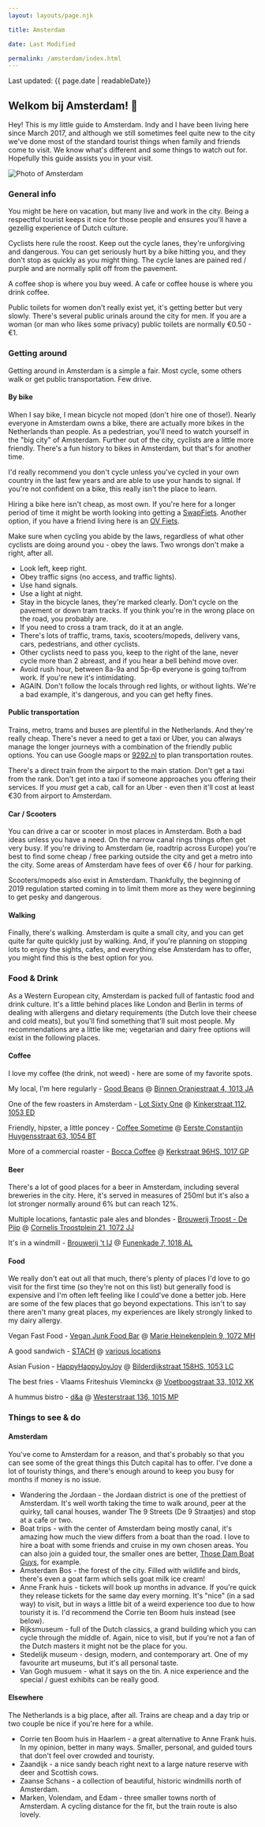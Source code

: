 ```yaml
---
layout: layouts/page.njk

title: Amsterdam

date: Last Modified

permalink: /amsterdam/index.html
---
```


Last updated: {{ page.date | readableDate}}

## Welkom bij Amsterdam! 🌷
Hey! This is my little guide to Amsterdam. Indy and I have been living here since March 2017, and although we still sometimes feel quite new to the city we've done most of the standard tourist things when family and friends come to visit. We know what's different and some things to watch out for. Hopefully this guide assists you in your visit.

![Photo of Amsterdam](../img/amsterdam.jpg)

### General info
You might be here on vacation, but many live and work in the city. Being a respectful tourist keeps it nice for those people and ensures you'll have a gezellig experience of Dutch culture.

Cyclists here rule the roost. Keep out the cycle lanes, they're unforgiving and dangerous. You can get seriously hurt by a bike hitting you, and they don't stop as quickly as you might thing. The cycle lanes are pained red / purple and are normally split off from the pavement.

A coffee shop is where you buy weed. A cafe or coffee house is where you drink coffee.

Public toilets for women don't really exist yet, it's getting better but very slowly. There's several public urinals around the city for men. If you are a woman (or man who likes some privacy) public toilets are normally €0.50 - €1.

### Getting around
Getting around in Amsterdam is a simple a fair. Most cycle, some others walk or get public transportation. Few drive.

#### By bike
When I say bike, I mean bicycle not moped (don't hire one of those!). Nearly everyone in Amsterdam owns a bike, there are actually more bikes in the Netherlands than people. As a pedestrian, you'll need to watch yourself in the "big city" of Amsterdam. Further out of the city, cyclists are a little more friendly. There's a fun history to bikes in Amsterdam, but that's for another time.

I'd really recommend you don't cycle unless you've cycled in your own country in the last few years and are able to use your hands to signal. If you're not confident on a bike, this really isn't the place to learn.

Hiring a bike here isn't cheap, as most own. If you're here for a longer period of time it might be worth looking into getting a [SwapFiets](https://swapfiets.nl/). Another option, if you have a friend living here is an [OV Fiets](https://www.ns.nl/en/door-to-door/ov-fiets).

Make sure when cycling you abide by the laws, regardless of what other cyclists are doing around you - obey the laws. Two wrongs don't make a right, after all.
- Look left, keep right.
- Obey traffic signs (no access, and traffic lights).
- Use hand signals.
- Use a light at night.
- Stay in the bicycle lanes, they're marked clearly. Don't cycle on the pavement or down tram tracks. If you think you're in the wrong place on the road, you probably are.
- If you need to cross a tram track, do it at an angle.
- There's lots of traffic, trams, taxis, scooters/mopeds, delivery vans, cars, pedestrians, and other cyclists.
- Other cyclists need to pass you, keep to the right of the lane, never cycle more than 2 abreast, and if you hear a bell behind move over.
- Avoid rush hour, between 8a-9a and 5p-6p everyone is going to/from work. If you're new it's intimidating.
- AGAIN. Don't follow the locals through red lights, or without lights. We're a bad example, it's dangerous, and you can get hefty fines.

#### Public transportation
Trains, metro, trams and buses are plentiful in the Netherlands. And they're really cheap. There's never a need to get a taxi or Uber, you can always manage the longer journeys with a combination of the friendly public options. You can use Google maps or [9292.nl](https://9292.nl/) to plan transportation routes.

There's a direct train from the airport to the main station. Don't get a taxi from the rank. Don't get into a taxi if someone approaches you offering their services. If you _must_ get a cab, call for an Uber - even then it'll cost at least €30 from airport to Amsterdam.

#### Car / Scooters
You can drive a car or scooter in most places in Amsterdam. Both a bad ideas unless you have a need. On the narrow canal rings things often get very busy. If you're driving to Amsterdam (ie, roadtrip across Europe) you're best to find some cheap / free parking outside the city and get a metro into the city. Some areas of Amsterdam have fees of over €6 / hour for parking.

Scooters/mopeds also exist in Amsterdam. Thankfully, the beginning of 2019 regulation started coming in to limit them more as they were beginning to get pesky and dangerous.

#### Walking
Finally, there's walking. Amsterdam is quite a small city, and you can get quite far quite quickly just by walking. And, if you're planning on stopping lots to enjoy the sights, cafes, and everything else Amsterdam has to offer, you might find this is the best option for you.

### Food & Drink
As a Western European city, Amsterdam is packed full of fantastic food and drink culture. It's a little behind places like London and Berlin in terms of dealing with allergens and dietary requirements (the Dutch love their cheese and cold meats), but you'll find something that'll suit most people. My recommendations are a little like me; vegetarian and dairy free options will exist in the following places.

#### Coffee
I love my coffee (the drink, not weed) - here are some of my favorite spots.

My local, I'm here regularly - [Good Beans](https://fuckingstrongcoffee.amsterdam/) @ [Binnen Oranjestraat 4, 1013 JA](https://www.google.com/maps/place/Good+Beans/@52.3823672,4.8873037,15z/data=!4m2!3m1!1s0x0:0xfa947614f8adcac5?sa=X&ved=2ahUKEwj1n7KvyrziAhWMJlAKHVj0Bj0Q_BIwCnoECA8QCA)

One of the few roasters in Amsterdam - [Lot Sixty One](https://lotsixtyone.com/) @ [Kinkerstraat 112, 1053 ED](https://www.google.com/maps/place/Lot+Sixty+One+Coffee+Roasters/@52.366834,4.8681123,17z/data=!3m1!4b1!4m5!3m4!1s0x47c609e06fa3f911:0xd77ac43639e1d9a9!8m2!3d52.366834!4d4.870301)

Friendly, hipster, a little poncey - [Coffee Sometime](http://www.coffeesometime.nl/) @ [Eerste Constantijn Huygensstraat 63, 1054 BT](https://www.google.com/maps/place/Coffee+Sometime/@52.3675061,4.8628523,15z/data=!4m5!3m4!1s0x0:0x49eaa5cbb4f6a4c4!8m2!3d52.363261!4d4.8751509)

More of a commercial roaster - [Bocca Coffee](https://www.bocca.nl/) @ [Kerkstraat 96HS, 1017 GP](https://www.google.com/maps/place/Bocca+Coffee/@52.3644467,4.8846387,17z/data=!3m1!4b1!4m5!3m4!1s0x47c609dc41cac6d7:0xfc6a1e41168ca97a!8m2!3d52.3644467!4d4.8868274)

#### Beer
There's a lot of good places for a beer in Amsterdam, including several breweries in the city. Here, it's served in measures of 250ml but it's also a lot stronger normally around 6% but can reach 12%.

Multiple locations, fantastic pale ales and blondes - [Brouwerij Troost - De Pijp](https://brouwerijtroost.nl/depijp-amsterdam/) @ [Cornelis Troostplein 21, 1072 JJ](https://www.google.com/maps/place/Brouwerij+Troost/@52.3681881,4.860774,13z/data=!4m9!1m3!2m2!1stroost!6e2!3m4!1s0x0:0x22b5910e2dfb62cc!8m2!3d52.3504999!4d4.8909867)

It's in a windmill - [Brouwerij 't IJ](http://www.brouwerijhetij.nl/) @ [Funenkade 7, 1018 AL](https://www.google.com/maps/place/Brouwerij+'t+IJ/@52.3666926,4.9242268,17z/data=!3m1!4b1!4m5!3m4!1s0x47c6090b41c8f893:0x77fe1349de1f4bc4!8m2!3d52.3666926!4d4.9264154)

#### Food
We really don't eat out all that much, there's plenty of places I'd love to go visit for the first time (so they're not on this list) but generally food is expensive and I'm often left feeling like I could've done a better job. Here are some of the few places that go beyond expectations. This isn't to say there aren't many great places, my experiences are likely strongly linked to my dairy allergy.

Vegan Fast Food - [Vegan Junk Food Bar](https://www.veganjunkfoodbar.com) @ [Marie Heinekenplein 9, 1072 MH](https://www.google.com/maps/place/Vegan+Junk+Food+Bar/@52.3828616,4.8820054,15z/data=!4m5!3m4!1s0x47c609ed47026f37:0x5b266bccd510acdd!8m2!3d52.3572385!4d4.891575)

A good sandwich - [STACH](http://stach-food.nl/) @ [various locations](https://www.google.com/maps/search/stach/@52.3664103,4.8750096,14z)

Asian Fusion - [HappyHappyJoyJoy](https://happyhappyjoyjoy.asia/nl) @ [Bilderdijkstraat 158HS, 1053 LC](https://www.google.com/maps/place/Happyhappyjoyjoy+West/@52.3675076,4.8694182,17z/data=!3m1!4b1!4m5!3m4!1s0x47c609e081b170c1:0xa10f63d7a03f0c89!8m2!3d52.3675076!4d4.8716068)

The best fries - Vlaams Friteshuis Vleminckx @ [Voetboogstraat 33, 1012 XK](https://www.google.com/maps/place/Vlaams+Friteshuis+Vleminckx/@52.3775303,4.8706965,14z/data=!4m8!1m2!2m1!1sfood!3m4!1s0x0:0x7249bc1642186222!8m2!3d52.3678993!4d4.8910081)

A hummus bistro - [d&a](https://dna-hummusbistro.com/) @ [Westerstraat 136, 1015 MP](https://www.google.com/maps/place/Hummus+bistro+d%26a/@52.3828616,4.8820054,15z/data=!4m5!3m4!1s0x47c609d005adb349:0xf952217fed0c6333!8m2!3d52.3784317!4d4.8826728)

### Things to see & do
#### Amsterdam
You've come to Amsterdam for a reason, and that's probably so that you can see some of the great things this Dutch capital has to offer. I've done a lot of touristy things, and there's enough around to keep you busy for months if money is no issue.

- Wandering the Jordaan - the Jordaan district is one of the prettiest of Amsterdam. It's well worth taking the time to walk around, peer at the quirky, tall canal houses, wander The 9 Streets (De 9 Straatjes) and stop at a cafe or two.
- Boat trips - with the center of Amsterdam being mostly canal, it's amazing how much the view differs from a boat than the road. I love to hire a boat with some friends and cruise in my own chosen areas. You can also join a guided tour, the smaller ones are better, [Those Dam Boat Guys](https://www.thosedamboatguys.com/), for example.
- Amsterdam Bos - the forest of the city. Filled with wildlife and birds, there's even a goat farm which sells goat milk ice cream!
- Anne Frank huis - tickets will book up months in advance. If you're quick they release tickets for the same day every morning. It's "nice" (in a sad way) to visit, but in ways a little bit of a weird experience too due to how touristy it is. I'd recommend the Corrie ten Boom huis instead (see below).
- Rijksmuseum - full of the Dutch classics, a grand building which you can cycle through the middle of. Again, nice to visit, but if you're not a fan of the Dutch masters it might not be the place for you.
- Stedelijk museum - design, modern, and contemporary art. One of my favourite art museums, but it's all personal taste.
- Van Gogh musuem - what it says on the tin. A nice experience and the special / guest exhibits can be really good.


#### Elsewhere
The Netherlands is a big place, after all. Trains are cheap and a day trip or two couple be nice if you're here for a while.

- Corrie ten Boom huis in Haarlem - a great alternative to Anne Frank huis. In my opinion, better in many ways. Smaller, personal, and guided tours that don't feel over crowded and touristy.
- Zaandijk - a nice sandy beach right next to a large nature reserve with deer and Scottish cows.
- Zaanse Schans - a collection of beautiful, historic windmills north of Amsterdam.
- Marken, Volendam, and Edam - three smaller towns north of Amsterdam. A cycling distance for the fit, but the train route is also lovely.

